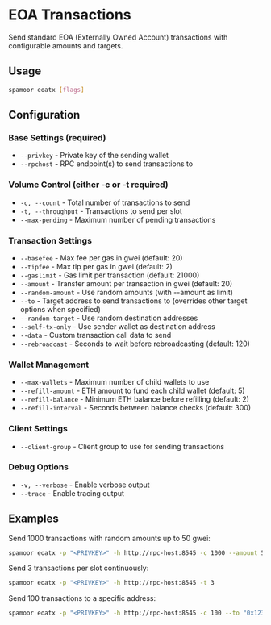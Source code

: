 # EOA Transactions

Send standard EOA (Externally Owned Account) transactions with configurable amounts and targets.

## Usage

```bash
spamoor eoatx [flags]
```

## Configuration

### Base Settings (required)
- `--privkey` - Private key of the sending wallet
- `--rpchost` - RPC endpoint(s) to send transactions to

### Volume Control (either -c or -t required)
- `-c, --count` - Total number of transactions to send
- `-t, --throughput` - Transactions to send per slot
- `--max-pending` - Maximum number of pending transactions

### Transaction Settings
- `--basefee` - Max fee per gas in gwei (default: 20)
- `--tipfee` - Max tip per gas in gwei (default: 2)
- `--gaslimit` - Gas limit per transaction (default: 21000)
- `--amount` - Transfer amount per transaction in gwei (default: 20)
- `--random-amount` - Use random amounts (with --amount as limit)
- `--to` - Target address to send transactions to (overrides other target options when specified)
- `--random-target` - Use random destination addresses
- `--self-tx-only` - Use sender wallet as destination address
- `--data` - Custom transaction call data to send
- `--rebroadcast` - Seconds to wait before rebroadcasting (default: 120)

### Wallet Management
- `--max-wallets` - Maximum number of child wallets to use
- `--refill-amount` - ETH amount to fund each child wallet (default: 5)
- `--refill-balance` - Minimum ETH balance before refilling (default: 2)
- `--refill-interval` - Seconds between balance checks (default: 300)

### Client Settings
- `--client-group` - Client group to use for sending transactions

### Debug Options
- `-v, --verbose` - Enable verbose output
- `--trace` - Enable tracing output

## Examples

Send 1000 transactions with random amounts up to 50 gwei:
```bash
spamoor eoatx -p "<PRIVKEY>" -h http://rpc-host:8545 -c 1000 --amount 50 --random-amount
```

Send 3 transactions per slot continuously:
```bash
spamoor eoatx -p "<PRIVKEY>" -h http://rpc-host:8545 -t 3
```

Send 100 transactions to a specific address:
```bash
spamoor eoatx -p "<PRIVKEY>" -h http://rpc-host:8545 -c 100 --to "0x1234567890123456789012345678901234567890"
``` 